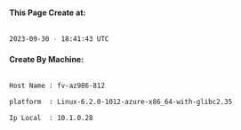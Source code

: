 
   
#### This Page Create at:

```bash

2023-09-30 - 18:41:43 UTC

```

#### Create By Machine:

```bash

Host Name : fv-az986-812

platform  : Linux-6.2.0-1012-azure-x86_64-with-glibc2.35

Ip Local  : 10.1.0.28

```

